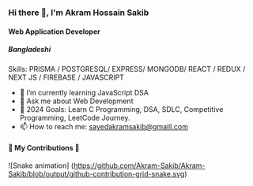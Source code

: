 ### Hi there 👋, I'm Akram Hossain Sakib              
#### Web Application Developer
##### Bangladeshi

Skills: PRISMA / POSTGRESQL/ EXPRESS/ MONGODB/ REACT / REDUX / NEXT JS / FIREBASE / JAVASCRIPT

- 🌱 I’m currently learning JavaScript DSA
- 💬 Ask me about Web Development
- 🥅 2024 Goals: Learn C Programming, DSA, SDLC, Competitive Programming, LeetCode Journey.
- 📫 How to reach me: sayedakramsakib@gmaill.com 

<div align="left">
  <h4>🐍 My Contributions 🐍</h4>

  ![Snake animation]
  (https://github.com/Akram-Sakib/Akram-Sakib/blob/output/github-contribution-grid-snake.svg)
</div>
